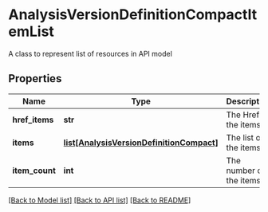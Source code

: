 # AnalysisVersionDefinitionCompactItemList

A class to represent list of resources in API model
## Properties
Name | Type | Description | Notes
------------ | ------------- | ------------- | -------------
**href_items** | **str** | The Href of the items | [optional] 
**items** | [**list[AnalysisVersionDefinitionCompact]**](AnalysisVersionDefinitionCompact.md) | The list of the items | [optional] 
**item_count** | **int** | The number of the items | [optional] 

[[Back to Model list]](../README.md#documentation-for-models) [[Back to API list]](../README.md#documentation-for-api-endpoints) [[Back to README]](../README.md)


